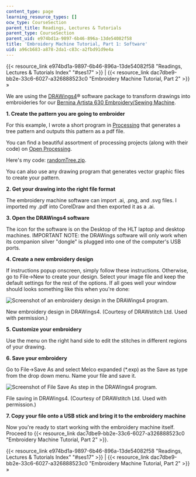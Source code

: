 ```yaml
---
content_type: page
learning_resource_types: []
ocw_type: CourseSection
parent_title: Readings, Lectures & Tutorials
parent_type: CourseSection
parent_uid: e974bd1a-9897-6b46-896a-13de54082f58
title: 'Embroidery Machine Tutorial, Part 1: Software'
uid: a96cb683-a878-2da1-c83c-a2fbd91d9e4a
---
```


{{< resource_link e974bd1a-9897-6b46-896a-13de54082f58 "Readings, Lectures & Tutorials Index" "#ses17" >}} | {{< resource_link dac7dbe9-bb2e-33c6-6027-a326888523c0 "Embroidery Machine Tutorial, Part 2" >}} »

We are using the [DRAWings4](http://www.drawstitch.com/index.php/Downloads/DRAWings_Evaluation/)® software package to transform drawings into embroideries for our [Bernina Artista 630 Embroidery/Sewing Machine](http://www.berninausa.com/product_detail-n2-i13-sUS.html).

**1\. Create the pattern you are going to embroider**

For this example, I wrote a short program in [Processing](http://processing.org/) that generates a tree pattern and outputs this pattern as a pdf file.

You can find a beautiful assortment of processing projects (along with their code) on [Open Processing](http://www.openprocessing.org/).

Here's my code: [randomTree.zip](http://hlt.media.mit.edu/wiki/uploads/Main/randomTree.zip).

You can also use any drawing program that generates vector graphic files to create your pattern.

**2\. Get your drawing into the right file format**

The embroidery machine software can import .ai, .png, and .svg files. I imported my .pdf into CorelDraw and then exported it as a .ai.

**3\. Open the DRAWings4 software**

The icon for the software is on the Desktop of the HLT laptop and desktop machines. IMPORTANT NOTE: the DRAWings software will only work when its companion silver "dongle" is plugged into one of the computer's USB ports.

**4\. Create a new embroidery design**

If instructions popup onscreen, simply follow these instructions. Otherwise, go to File->New to create your design. Select your image file and keep the default settings for the rest of the options. If all goes well your window should looks something like this when you're done:

![Screenshot of an embroidery design in the DRAWings4 program.](/courses/media-arts-and-sciences/mas-962-special-topics-new-textiles-spring-2010/readings-lectures-tutorials/tut17_embr1/drawings1.jpg)

New embroidery design in DRAWings4. (Courtesy of DRAWstitch Ltd. Used with permission.)

**5\. Customize your embroidery**

Use the menu on the right hand side to edit the stitches in different regions of your drawing.

**6\. Save your embroidery**

Go to File->Save As and select Melco expanded (\*.exp) as the Save as type from the drop down menu. Name your file and save it.

![Screenshot of File Save As step in the DRAWings4 program.](/courses/media-arts-and-sciences/mas-962-special-topics-new-textiles-spring-2010/readings-lectures-tutorials/tut17_embr1/drawings_save.jpg)

File saving in DRAWings4. (Courtesy of DRAWstitch Ltd. Used with permission.)

**7\. Copy your file onto a USB stick and bring it to the embroidery machine**

Now you're ready to start working with the embroidery machine itself.  Proceed to {{< resource_link dac7dbe9-bb2e-33c6-6027-a326888523c0 "Embroidery Machine Tutorial, Part 2" >}}.

{{< resource_link e974bd1a-9897-6b46-896a-13de54082f58 "Readings, Lectures & Tutorials Index" "#ses17" >}} | {{< resource_link dac7dbe9-bb2e-33c6-6027-a326888523c0 "Embroidery Machine Tutorial, Part 2" >}} »